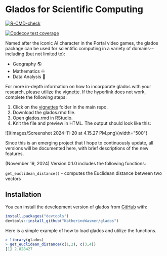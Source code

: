 # Glados for Scientific Computing

[![R-CMD-check](https://github.com/KatherineWasmer/glados/actions/workflows/R-CMD-check.yaml/badge.svg)](https://github.com/KatherineWasmer/glados/actions/workflows/R-CMD-check.yaml)

[![Codecov test coverage](https://codecov.io/gh/KatherineWasmer/glados/graph/badge.svg)](https://app.codecov.io/gh/KatherineWasmer/glados)

Named after the iconic AI character in the Portal video games, the glados package can be used for scientific computing in a variety of domains--including (but not limited to):

-   Geography 🌎
-   Mathematics ♾
-   Data Analysis 🔎

For more in-depth information on how to incorporate glados with your research, please utilize the [vignette](file:///private/var/folders/np/r8bkr3hd3bsdsjvxgq559f0h0000gn/T/RtmpxUBGwk/preview-3f26b3537f8.dir/glados.html). If the hyperlink does not work, complete the following steps:

1.  Click on the [vignettes](https://github.com/KatherineWasmer/glados/tree/main/vignettes) folder in the main repo.
2.  Download the glados.rmd file.
3.  Open glados.rmd in RStudio.
4.  Knit the file and preview in HTML. The output should look like this:

![](images/Screenshot 2024-11-20 at 4.15.27 PM.png){width="500"}

Since this is an emerging project that I hope to continuously update, all versions will be documented here, with brief descriptions of the new features.

(November 19, 2024) Version 0.1.0 includes the following functions:

`get_euclidean_distance()` - computes the Euclidean distance between two vectors

## Installation

You can install the development version of glados from [GitHub](https://github.com/) with:

``` r
install.packages("devtools") 
devtools::install_github("KatherineWasmer/glados")
```

Here is a simple example of how to load glados and utilize the functions.

``` r
> library(glados)
> get_euclidean_distance(c(1,2), c(3,4))
[1] 2.828427
```
